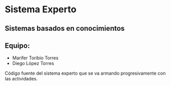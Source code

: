 # Sistema Experto

## Sistemas basados en conocimientos

## Equipo:
- Marifer Toribio Torres
- Diego López Torres 

Código fuente del sistema experto que se va armando progresivamente con las actividades.
